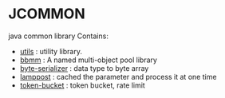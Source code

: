 # JCOMMON
java common library
Contains:

* [utils](https://github.com/wanghuayao/jcommon/tree/master/utils) : utility library.
* [bbmm](https://github.com/wanghuayao/jcommon/tree/master/bbmm) : A named multi-object pool library
* [byte-serializer](https://github.com/wanghuayao/jcommon/tree/master/byte-serializer) : data type to byte array
* [lamppost](https://github.com/wanghuayao/jcommon/tree/master/lamppost) : cached the parameter and process it at one time
* [token-bucket](https://github.com/wanghuayao/jcommon/tree/master/token-bucket) : token bucket, rate limit